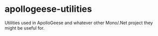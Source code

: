 # apollogeese-utilities
Utilities used in ApolloGeese and whatever other Mono/.Net project they might be useful for.
